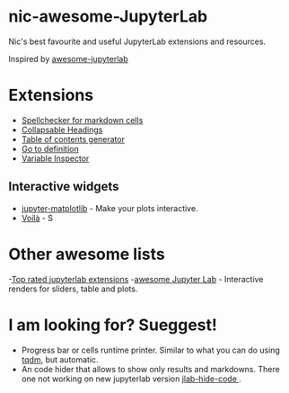 # nic-awesome-JupyterLab
Nic's best favourite and useful JupyterLab extensions and resources. 

Inspired by [awesome-jupyterlab](https://github.com/mauhai/awesome-jupyterlab)


# Extensions
- [Spellchecker for markdown cells](https://github.com/ijmbarr/jupyterlab_spellchecker)
- [Collapsable Headings](https://github.com/aquirdTurtle/Collapsible_Headings)
- [Table of contents generator](https://github.com/jupyterlab/jupyterlab-toc)
- [Go to definition](https://github.com/krassowski/jupyterlab-go-to-definition)
- [Variable Inspector](https://github.com/lckr/jupyterlab-variableInspector)

## Interactive widgets
- [jupyter-matplotlib](https://github.com/matplotlib/jupyter-matplotlib) - Make your plots interactive.
- [Voilà](https://github.com/voila-dashboards/voila) - S

# Other awesome lists
-[Top rated jupyterlab extensions](https://awesomeopensource.com/projects/jupyterlab-extension)
-[awesome Jupyter Lab](https://github.com/mauhai/awesome-jupyterlab) - Interactive renders for sliders, table and plots.

# I am looking for? Sueggest!
- Progress bar or cells runtime printer. Similar to what you can do using [tqdm](https://github.com/tqdm/tqdm), but automatic.
- An code hider that allows to show only results and markdowns. There one not working on new jupyterlab version
[jlab-hide-code ](https://github.com/AixViPMaP/jlab-hide-code).



